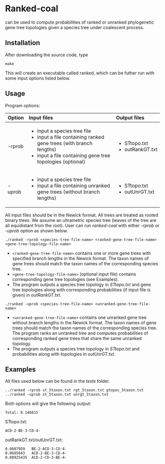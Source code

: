 # Ranked-coal 
can be used to compute probabilities of ranked or unranked phylogenetic gene tree topologies given a species tree under coalescent process.  

## Installation
After downloading the source code, type
```
make
```
This will create an executable called ranked, which can be futher run with some input options listed below.

## Usage
Program options:

| Option        | Input files   | Output files                   |
| ------------- |:-------------| :------------------------------|
| -rprob        | <ul><li>input a species tree file</li><li>input a file containing ranked gene trees (with branch lengths)</li><li> input a file containing gene tree topologies (optional)</li></ul>|<ul><li>STtopo.txt</li><li>outRankGT.txt</li></ul>|
| -uprob        | <ul><li>input a species tree file</li><li>input a file containing unranked gene trees (without branch lengths)</li></ul>| <ul><li>STtopo.txt</li><li>outUnrGT.txt</li></ul>|

All input files should be in the Newick format. All trees are treated as rooted binary trees. We assume an ultrametric species tree (leaves of the tree are all equidistant from the root). User can run *ranked-coal* with either *-rprob* or *-uprob* option as shown below.  

```
./ranked -rprob <species-tree-file-name> <ranked-gene-tree-file-name> <gene-tree-topology-file-name>
```
* ```<ranked-gene-tree-file-name>``` contains one or more gene trees with specified branch lengths in the Newick format. The taxon names of gene trees should match the taxon names of the corresponding species tree.   
* ```<gene-tree-topology-file-name>``` (optional input file) contains corresponding gene tree topologies (see Examples). 
* The program outputs a species tree topology in *STtopo.txt* and gene tree topologies along with corresponding probabilities (if input file is given) in *outRankGT.txt*.
  
```
./ranked -uprob <species-tree-file-name> <unranked-gene-tree-file-name>
```
* ```<unranked-gene-tree-file-name>``` contains one unranked gene tree without branch lengths in the Newick format. The taxon names of gene trees should match the taxon names of the corresponding species tree. The program ranks an unranked tree and computes probabilities of corresponding ranked gene trees that share the same unranked topology.   
* The program outputs a species tree topology in *STtopo.txt* and probabilities along with topologies in *outUnrGT.txt*.

## Examples
All files used below can be found in the *tests* folder. 
```
../ranked -rprob st_5taxon.txt rgt_5taxon.txt gtopos_5taxon.txt
../ranked -uprob st_5taxon.txt unrgt_5taxon.txt 
```
Both options will give the following output:
```
Total: 0.146615
```
STtopo.txt: 
```
ACD-2-BE-3-CD-4-
```
outRankGT.txt/outUnrGT.txt:
```
0.0687959	BE-2-ACD-3-CD-4-
0.0685643	ACD-2-BE-3-CD-4-
0.00925435	ACD-2-CD-3-BE-4-
```


